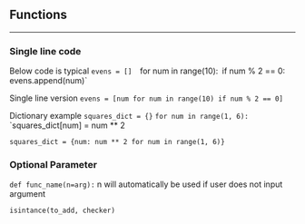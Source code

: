  ## Functions
***

### Single line code
Below code is typical
`evens = [] 
`for num in range(10):`
	`if num % 2 == 0:`
		`evens.append(num)`

Single line version
`evens = [num for num in range(10) if num % 2 == 0]`

Dictionary example
`squares_dict = {}`
`for num in range(1, 6):`
	`squares_dict[num] = num ** 2

`squares_dict = {num: num ** 2 for num in range(1, 6)}`

### Optional Parameter

`def func_name(n=arg):`
n will automatically be used if user does not input argument

`isintance(to_add, checker)`

